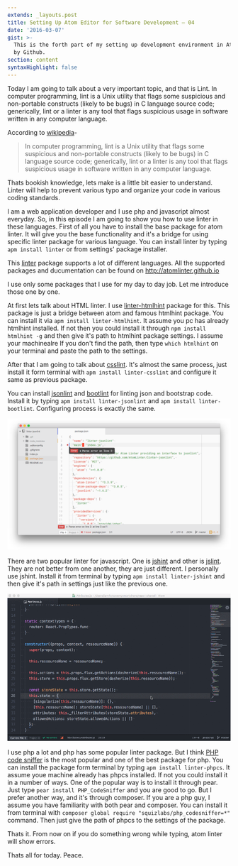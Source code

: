 ```yaml
---
extends: _layouts.post
title: Setting Up Atom Editor for Software Development – 04
date: '2016-03-07'
gist: >-
  This is the forth part of my setting up development environment in Atom editor
  by Github.
section: content
syntaxHighlight: false
---
```


Today I am going to talk about a very important topic, and that is Lint. In computer programming, lint is a Unix utility that flags some suspicious and non-portable constructs (likely to be bugs) in C language source code; generically, lint or a linter is any tool that flags suspicious usage in software written in any computer language.

According to [wikipedia](https://en.wikipedia.org/wiki/Lint_(software))-

> In computer programming, lint is a Unix utility that flags some suspicious and non-portable constructs (likely to be bugs) in C language source code; generically, lint or a linter is any tool that flags suspicious usage in software written in any computer language.

Thats bookish knowledge, lets make is a little bit easier to understand. Linter will help to prevent various typo and organize your code in various coding standards.

I am a web application developer and I use php and javascript almost everyday. So, in this episode I am going to show you how to use linter in these languages. First of all you have to install the base package for atom linter. It will give you the base functionality and it's a bridge for using specific linter package for various language. You can install linter by typing `apm install linter` or from settings' package installer.

This [linter](https://atom.io/packages/linter) package supports a lot of different languages. All the supported packages and ducumentation can be found on <http://atomlinter.github.io>

I use only some packages that I use for my day to day job. Let me introduce those one by one.

At first lets talk about HTML linter. I use [linter-htmlhint](https://atom.io/packages/linter-htmlhint) package for this. This package is just a bridge between atom and famous htmlhint package. You can install it via `apm install linter-htmlhint`. It assume you pc has already htmlhint installed. If not then you could install it through `npm install htmlhint -g` and then give it's path to htmlhint package settings. I assume your machinealre If you don't find the path, then type `which htmlhint` on your terminal and paste the path to the settings.

After that I am going to talk about [csslint](https://atom.io/packages/linter-csslint). It's almost the same process, just install it form terminal with `apm install linter-csslint` and configure it same as previous package.

You can install [jsonlint](https://atom.io/packages/linter-jsonlint) and [bootlint](https://atom.io/packages/linter-bootlint) for linting json and bootstrap code. Install it by typing `apm install linter-jsonlint` and `apm install linter-bootlint`. Configuring process is exactly the same.

![Linter](/images/posts/linter.png)

There are two popular linter for javascript. One is [jshint](http://jshint.com) and other is [jslint](http://www.jslint.com). They are not better from one another, they are just different. I personally use jshint. Install it from terminal by typing `apm install linter-jshint` and then give it's path in settings just like the previous one.

![Linter](/images/posts/linter-js.gif)

I use php a lot and php has some popular linter package. But I think [PHP code sniffer](https://packagist.org/packages/squizlabs/php_codesniffer) is the most popular and one of the best package for php. You can install the package form terminal by typing `apm install linter-phpcs`. It assume youe machine already has phpcs installed. If not you could install it in a number of ways. One of the popular way is to install it through pear. Just type `pear install PHP_CodeSniffer` and you are good to go. But I prefer another way, and it's through composer. If you are a php guy, I assume you have familiarity with both pear and composer. You can install it from terminal with `composer global require "squizlabs/php_codesniffer=*"` command. Then just give the path of phpcs to the settings of the package.

Thats it. From now on if you do something wrong while typing, atom linter will show errors.

Thats all for today. Peace.
